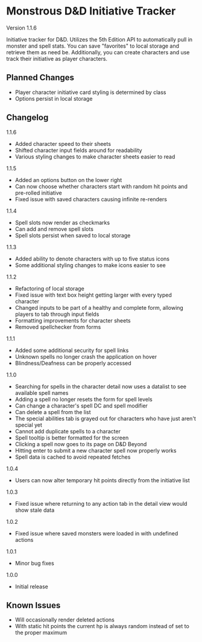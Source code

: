 # Monstrous D&D Initiative Tracker

Version 1.1.6

Initiative tracker for D&D. Utilizes the 5th Edition API to automatically pull in monster and spell stats. You can save "favorites" to local storage and retrieve them as need be. Additionally, you can create characters and use track their initiative as player characters.

## Planned Changes
- Player character initiative card styling is determined by class
- Options persist in local storage

## Changelog

1.1.6
- Added character speed to their sheets
- Shifted character input fields around for readability
- Various styling changes to make character sheets easier to read

1.1.5
- Added an options button on the lower right
- Can now choose whether characters start with random hit points and pre-rolled initiative
- Fixed issue with saved characters causing infinite re-renders

1.1.4
- Spell slots now render as checkmarks
- Can add and remove spell slots
- Spell slots persist when saved to local storage

1.1.3
- Added ability to denote characters with up to five status icons
- Some additional styling changes to make icons easier to see

1.1.2
- Refactoring of local storage
- Fixed issue with text box height getting larger with every typed character
- Changed inputs to be part of a healthy and complete form, allowing players to tab through input fields
- Formatting improvements for character sheets
- Removed spellchecker from forms

1.1.1
- Added some additional security for spell links
- Unknown spells no longer crash the application on hover
- Blindness/Deafness can be properly accessed

1.1.0
- Searching for spells in the character detail now uses a datalist to see available spell names
- Adding a spell no longer resets the form for spell levels
- Can change a character's spell DC and spell modifier
- Can delete a spell from the list
- The special abilities tab is grayed out for characters who have just aren't special yet
- Cannot add duplicate spells to a character
- Spell tooltip is better formatted for the screen
- Clicking a spell now goes to its page on D&D Beyond
- Hitting enter to submit a new character spell now properly works
- Spell data is cached to avoid repeated fetches

1.0.4
- Users can now alter temporary hit points directly from the initiative list

1.0.3
- Fixed issue where returning to any action tab in the detail view would show stale data

1.0.2
- Fixed issue where saved monsters were loaded in with undefined actions

1.0.1
- Minor bug fixes

1.0.0
- Initial release

## Known Issues
- Will occasionally render deleted actions
- With static hit points the current hp is always random instead of set to the proper maximum
